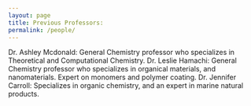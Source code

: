 ```yaml
---
layout: page
title: Previous Professors:
permalink: /people/
---
```


Dr. Ashley Mcdonald: General Chemistry professor who specializes in Theoretical and Computational Chemistry.
Dr. Leslie Hamachi: General Chemistry professor who specializes in organical materials, and nanomaterials. Expert on monomers and polymer coating.
Dr. Jennifer Carroll: Specializes in organic chemistry, and an expert in marine natural products.
